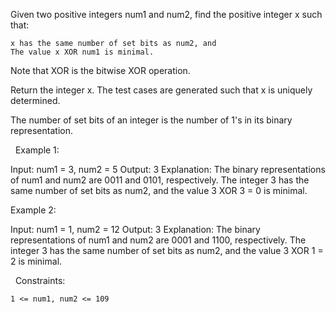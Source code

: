 Given two positive integers num1 and num2, find the positive integer x such that:


	x has the same number of set bits as num2, and
	The value x XOR num1 is minimal.


Note that XOR is the bitwise XOR operation.

Return the integer x. The test cases are generated such that x is uniquely determined.

The number of set bits of an integer is the number of 1's in its binary representation.

 
Example 1:

Input: num1 = 3, num2 = 5
Output: 3
Explanation:
The binary representations of num1 and num2 are 0011 and 0101, respectively.
The integer 3 has the same number of set bits as num2, and the value 3 XOR 3 = 0 is minimal.


Example 2:

Input: num1 = 1, num2 = 12
Output: 3
Explanation:
The binary representations of num1 and num2 are 0001 and 1100, respectively.
The integer 3 has the same number of set bits as num2, and the value 3 XOR 1 = 2 is minimal.


 
Constraints:


	1 <= num1, num2 <= 109


